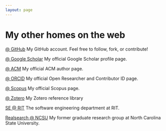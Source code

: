 ```yaml
---
layout: page
---
```


# My other homes on the web

[@ GitHub](https://github.com/andymeneely) My GitHub account. Feel free to follow, fork, or contribute!

[@ Google Scholar](http://scholar.google.com/citations?user=LFxEgGoAAAAJ) My official Google Scholar profile page.

[@ ACM](http://dl.acm.org/author_page.cfm?id=81311484489) My official ACM author page.

[@ ORCID](http://orcid.org/0000-0002-4850-1408) My official Open Researcher and Contributor ID page.

[@ Scopus](http://www.scopus.com/authid/detail.url?authorId=23135193600) My official Scopus page.

[@ Zotero](http://www.zotero.org/andy.meneely/) My Zotero reference library

[SE @ RIT](http://www.se.rit.edu/) The software engineering department at RIT.

[Realsearch @ NCSU](http://www.realsearchgroup.org) My former graduate research group at North Carolina State University.